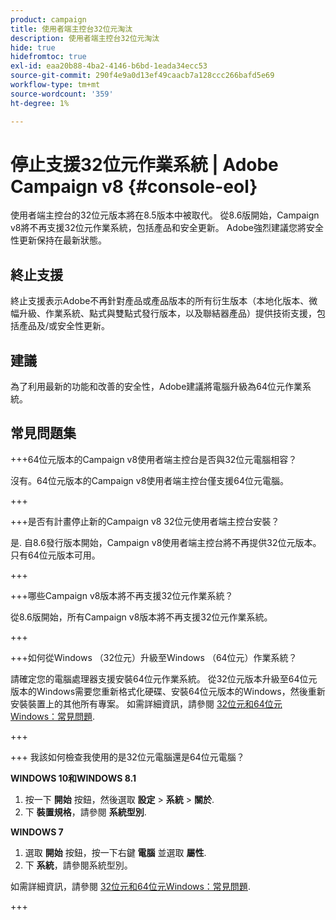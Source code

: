 ```yaml
---
product: campaign
title: 使用者端主控台32位元淘汰
description: 使用者端主控台32位元淘汰
hide: true
hidefromtoc: true
exl-id: eaa20b88-4ba2-4146-b6bd-1eada34ecc53
source-git-commit: 290f4e9a0d13ef49caacb7a128ccc266bafd5e69
workflow-type: tm+mt
source-wordcount: '359'
ht-degree: 1%

---
```


# 停止支援32位元作業系統 | Adobe Campaign v8 {#console-eol}

使用者端主控台的32位元版本將在8.5版本中被取代。 從8.6版開始，Campaign v8將不再支援32位元作業系統，包括產品和安全更新。 Adobe強烈建議您將安全性更新保持在最新狀態。

## 終止支援

終止支援表示Adobe不再針對產品或產品版本的所有衍生版本（本地化版本、微幅升級、作業系統、點式與雙點式發行版本，以及聯結器產品）提供技術支援，包括產品及/或安全性更新。

## 建議

為了利用最新的功能和改善的安全性，Adobe建議將電腦升級為64位元作業系統。

## 常見問題集

+++64位元版本的Campaign v8使用者端主控台是否與32位元電腦相容？

沒有。64位元版本的Campaign v8使用者端主控台僅支援64位元電腦。

+++

+++是否有計畫停止新的Campaign v8 32位元使用者端主控台安裝？

是. 自8.6發行版本開始，Campaign v8使用者端主控台將不再提供32位元版本。 只有64位元版本可用。

+++

+++哪些Campaign v8版本將不再支援32位元作業系統？

從8.6版開始，所有Campaign v8版本將不再支援32位元作業系統。

+++

+++如何從Windows （32位元）升級至Windows （64位元）作業系統？

請確定您的電腦處理器支援安裝64位元作業系統。 從32位元版本升級至64位元版本的Windows需要您重新格式化硬碟、安裝64位元版本的Windows，然後重新安裝裝置上的其他所有專案。 如需詳細資訊，請參閱 [32位元和64位元Windows：常見問題](https://support.microsoft.com/en-us/windows/32-bit-and-64-bit-windows-frequently-asked-questions-c6ca9541-8dce-4d48-0415-94a3faa2e13d).

+++

+++ 我該如何檢查我使用的是32位元電腦還是64位元電腦？

**WINDOWS 10和WINDOWS 8.1**

1. 按一下 **開始** 按鈕，然後選取 **設定** > **系統** > **關於**.
1. 下 **裝置規格**，請參閱 **系統型別**.

**WINDOWS 7**
1. 選取 **開始** 按鈕，按一下右鍵 **電腦** 並選取 **屬性**.
1. 下 **系統**，請參閱系統型別。

如需詳細資訊，請參閱 [32位元和64位元Windows：常見問題](https://support.microsoft.com/en-us/windows/32-bit-and-64-bit-windows-frequently-asked-questions-c6ca9541-8dce-4d48-0415-94a3faa2e13d).

+++

